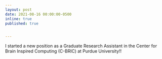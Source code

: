 ```yaml
---
layout: post
date: 2021-08-16 00:00:00-0500
inline: true
published: true


---
```


I started a new position as a Graduate Research Assistant in the Center for Brain Inspired Computing (C-BRIC) at Purdue University!!

